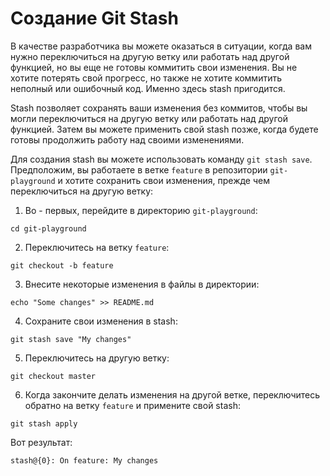 # Создание Git Stash

В качестве разработчика вы можете оказаться в ситуации, когда вам нужно переключиться на другую ветку или работать над другой функцией, но вы еще не готовы коммитить свои изменения. Вы не хотите потерять свой прогресс, но также не хотите коммитить неполный или ошибочный код. Именно здесь stash пригодится.

Stash позволяет сохранять ваши изменения без коммитов, чтобы вы могли переключиться на другую ветку или работать над другой функцией. Затем вы можете применить свой stash позже, когда будете готовы продолжить работу над своими изменениями.

Для создания stash вы можете использовать команду `git stash save`. Предположим, вы работаете в ветке `feature` в репозитории `git-playground` и хотите сохранить свои изменения, прежде чем переключиться на другую ветку:

1. Во - первых, перейдите в директорию `git-playground`:

```shell
cd git-playground
```

2. Переключитесь на ветку `feature`:

```shell
git checkout -b feature
```

3. Внесите некоторые изменения в файлы в директории:

```shell
echo "Some changes" >> README.md
```

4. Сохраните свои изменения в stash:

```shell
git stash save "My changes"
```

5. Переключитесь на другую ветку:

```shell
git checkout master
```

6. Когда закончите делать изменения на другой ветке, переключитесь обратно на ветку `feature` и примените свой stash:

```shell
git stash apply
```

Вот результат:

```shell
stash@{0}: On feature: My changes
```
